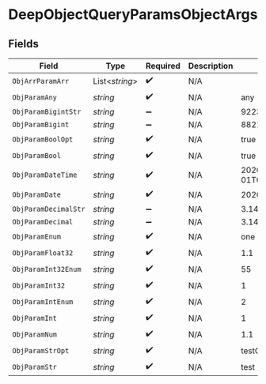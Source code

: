 # DeepObjectQueryParamsObjectArgs


## Fields

| Field                          | Type                           | Required                       | Description                    | Example                        |
| ------------------------------ | ------------------------------ | ------------------------------ | ------------------------------ | ------------------------------ |
| `ObjArrParamArr`               | List<*string*>                 | :heavy_check_mark:             | N/A                            |                                |
| `ObjParamAny`                  | *string*                       | :heavy_check_mark:             | N/A                            | any                            |
| `ObjParamBigintStr`            | *string*                       | :heavy_minus_sign:             | N/A                            | 9223372036854775808            |
| `ObjParamBigint`               | *string*                       | :heavy_minus_sign:             | N/A                            | 8821239038968084               |
| `ObjParamBoolOpt`              | *string*                       | :heavy_check_mark:             | N/A                            | true                           |
| `ObjParamBool`                 | *string*                       | :heavy_check_mark:             | N/A                            | true                           |
| `ObjParamDateTime`             | *string*                       | :heavy_check_mark:             | N/A                            | 2020-01-01T00:00:00.000000001Z |
| `ObjParamDate`                 | *string*                       | :heavy_check_mark:             | N/A                            | 2020-01-01                     |
| `ObjParamDecimalStr`           | *string*                       | :heavy_minus_sign:             | N/A                            | 3.14159265358979344719667586   |
| `ObjParamDecimal`              | *string*                       | :heavy_minus_sign:             | N/A                            | 3.141592653589793              |
| `ObjParamEnum`                 | *string*                       | :heavy_check_mark:             | N/A                            | one                            |
| `ObjParamFloat32`              | *string*                       | :heavy_check_mark:             | N/A                            | 1.1                            |
| `ObjParamInt32Enum`            | *string*                       | :heavy_check_mark:             | N/A                            | 55                             |
| `ObjParamInt32`                | *string*                       | :heavy_check_mark:             | N/A                            | 1                              |
| `ObjParamIntEnum`              | *string*                       | :heavy_check_mark:             | N/A                            | 2                              |
| `ObjParamInt`                  | *string*                       | :heavy_check_mark:             | N/A                            | 1                              |
| `ObjParamNum`                  | *string*                       | :heavy_check_mark:             | N/A                            | 1.1                            |
| `ObjParamStrOpt`               | *string*                       | :heavy_check_mark:             | N/A                            | testOptional                   |
| `ObjParamStr`                  | *string*                       | :heavy_check_mark:             | N/A                            | test                           |